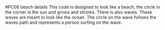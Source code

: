 #PC08 beach details
This code is designed to look like a beach, the circle in the corner is the sun and grows and shrinks. 
There is also waves. These waves are meant to look like the ocean.
The circle on the wave follows the waves path and represents a person surfing on the wave. 
